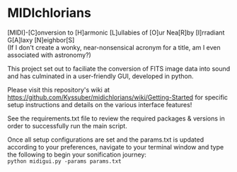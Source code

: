 # MIDIchlorians
[MIDI]-[C]onversion to [H]armonic [L]ullabies of [O]ur Nea[R]by [I]rradiant G[A]laxy [N]eighbor[S] <br>
(If I don't create a wonky, near-nonsensical acronym for a title, am I even associated with astronomy?)

This project set out to faciliate the conversion of FITS image data into sound and has culminated in a user-friendly GUI, developed in python. 

Please visit this repository's wiki at https://github.com/Kyssuber/midichlorians/wiki/Getting-Started for specific setup instructions and details on the various interface features!

See the requirements.txt file to review the required packages & versions in order to successfully run the main script.

Once all setup configurations are set and the params.txt is updated according to your preferences, navigate to your terminal window and type the following to begin your sonification journey: <br>
`python midigui.py -params params.txt`
